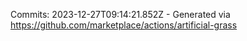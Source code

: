 Commits: 2023-12-27T09:14:21.852Z - Generated via https://github.com/marketplace/actions/artificial-grass
<br>
